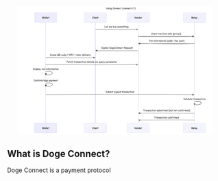 <p><img src="../images/connect.png" alt="Connect" width="90%" style="margin-left: 5%;"/></p>

## What is Doge Connect?

Doge Connect is a payment protocol
